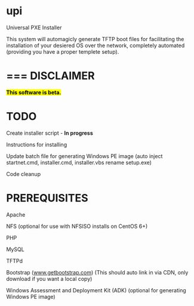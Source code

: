 upi
===

Universal PXE Installer

This system will automagicly generate TFTP boot files for facilitating the installation of your desiered OS over the network, completely automated (providing you have a proper templete setup).


===
DISCLAIMER
===
<strong><mark>This software is beta.</strong></mark>

TODO
===
Create installer script - <strong>In progress</strong>

Instructions for installing

Update batch file for generating Windows PE image (auto inject startnet.cmd, installer.cmd, installer.vbs rename setup.exe)

Code cleanup

PREREQUISITES
===
Apache

NFS (optional for use with NFSISO installs on CentOS 6+)

PHP

MySQL

TFTPd

Bootstrap (www.getbootstrap.com) (This should auto link in via CDN, only download if you want a local copy)

Windows Assessment and Deployment Kit (ADK) (optional for generating Windows PE image)
